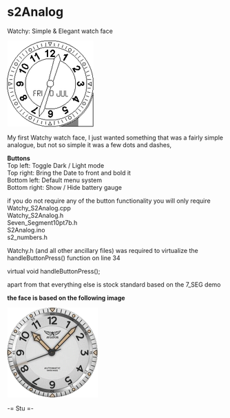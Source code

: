 # s2Analog
Watchy: Simple &amp; Elegant watch face

![Watchy s2Analog watch face](https://raw.githubusercontent.com/StuAngel/s2Analog/main/s2analog.gif)

My first Watchy watch face, I just wanted something that was a fairly simple analogue, but not so simple it was a few dots and dashes,

<strong>Buttons</strong><br/>
  Top left: Toggle Dark / Light mode<br/>
  Top right: Bring the Date to front and bold it<br/>
  Bottom left: Default menu system<br/>
  Bottom right: Show / Hide battery gauge
  

if you do not require any of the button functionality you will only require<br/>
Watchy_S2Analog.cpp<br/>Watchy_S2Analog.h<br/>Seven_Segment10pt7b.h<br/>S2Analog.ino<br/>s2_numbers.h

Watchy.h (and all other ancillary files) was required to virtualize the handleButtonPress() function on line 34

virtual void handleButtonPress();

apart from that everything else is stock standard based on the 7_SEG demo

<strong>the face is based on the following image</strong>

![Watchy s2Analog watch face](https://raw.githubusercontent.com/StuAngel/s2Analog/main/watch_raw.gif)

-= Stu =-
